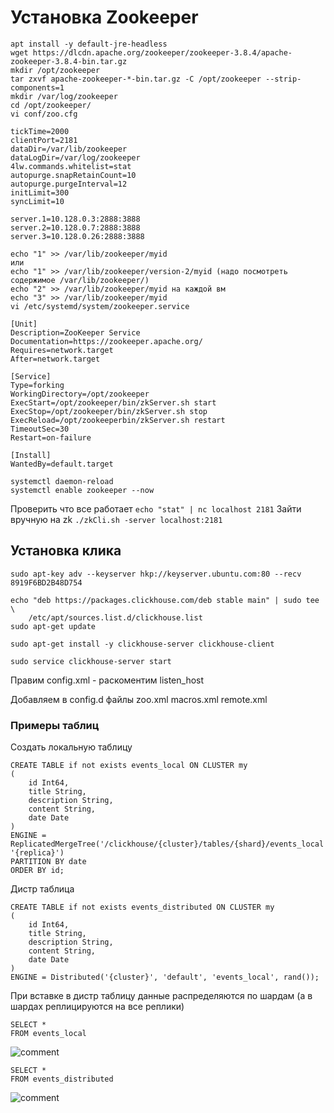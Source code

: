 # Установка Zookeeper

```
apt install -y default-jre-headless
wget https://dlcdn.apache.org/zookeeper/zookeeper-3.8.4/apache-zookeeper-3.8.4-bin.tar.gz
mkdir /opt/zookeeper
tar zxvf apache-zookeeper-*-bin.tar.gz -C /opt/zookeeper --strip-components=1
mkdir /var/log/zookeeper
cd /opt/zookeeper/
vi conf/zoo.cfg
```

```
tickTime=2000
clientPort=2181
dataDir=/var/lib/zookeeper
dataLogDir=/var/log/zookeeper
4lw.commands.whitelist=stat
autopurge.snapRetainCount=10
autopurge.purgeInterval=12
initLimit=300
syncLimit=10

server.1=10.128.0.3:2888:3888
server.2=10.128.0.7:2888:3888
server.3=10.128.0.26:2888:3888
```

```
echo "1" >> /var/lib/zookeeper/myid
или
echo "1" >> /var/lib/zookeeper/version-2/myid (надо посмотреть содержимое /var/lib/zookeeper/)
echo "2" >> /var/lib/zookeeper/myid на каждой вм
echo "3" >> /var/lib/zookeeper/myid
vi /etc/systemd/system/zookeeper.service
```
```
[Unit]
Description=ZooKeeper Service
Documentation=https://zookeeper.apache.org/
Requires=network.target
After=network.target

[Service]
Type=forking
WorkingDirectory=/opt/zookeeper
ExecStart=/opt/zookeeper/bin/zkServer.sh start
ExecStop=/opt/zookeeper/bin/zkServer.sh stop
ExecReload=/opt/zookeeperbin/zkServer.sh restart
TimeoutSec=30
Restart=on-failure

[Install]
WantedBy=default.target
```
```
systemctl daemon-reload
systemctl enable zookeeper --now
```

Проверить что все работает
 ``` echo "stat" | nc localhost 2181 ```
Зайти вручную на zk
 ``` ./zkCli.sh -server localhost:2181 ```

## Установка клика

```
sudo apt-key adv --keyserver hkp://keyserver.ubuntu.com:80 --recv 8919F6BD2B48D754

echo "deb https://packages.clickhouse.com/deb stable main" | sudo tee \
    /etc/apt/sources.list.d/clickhouse.list
sudo apt-get update

sudo apt-get install -y clickhouse-server clickhouse-client

sudo service clickhouse-server start
```

Правим config.xml - раскоментим listen_host

Добавляем в config.d файлы zoo.xml macros.xml remote.xml

### Примеры таблиц

Создать локальную таблицу

```
CREATE TABLE if not exists events_local ON CLUSTER my
(
    id Int64,
    title String,
    description String,
    content String,
    date Date
)
ENGINE = ReplicatedMergeTree('/clickhouse/{cluster}/tables/{shard}/events_local', '{replica}')
PARTITION BY date
ORDER BY id;
```

Дистр таблица

```
CREATE TABLE if not exists events_distributed ON CLUSTER my
(
    id Int64,
    title String,
    description String,
    content String,
    date Date
)
ENGINE = Distributed('{cluster}', 'default', 'events_local', rand());
```

При вставке в дистр таблицу данные распределяются по шардам (а в шардах реплицируются на все реплики)

```
SELECT *
FROM events_local
```

![comment](files/4.png)

```
SELECT *
FROM events_distributed
```

![comment](files/5.png)
